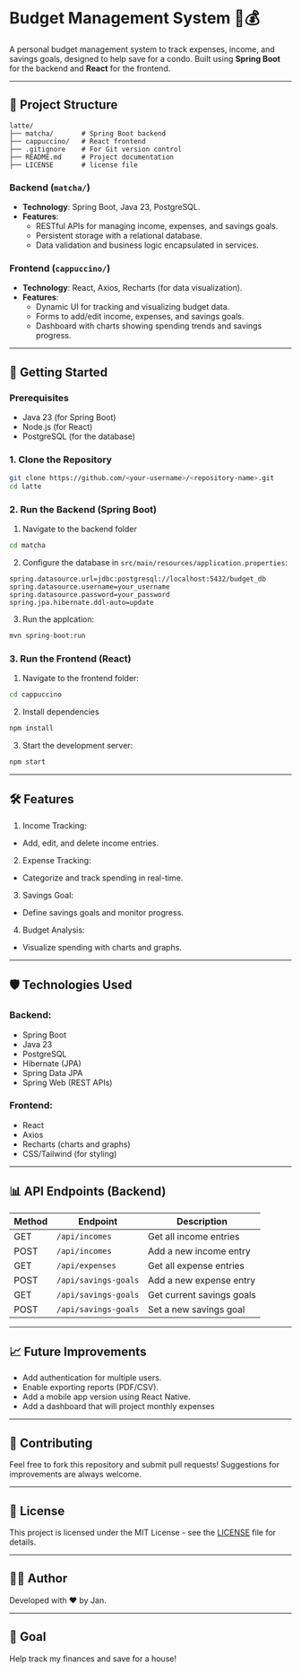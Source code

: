 # Budget Management System 🏡💰

A personal budget management system to track expenses, income, and savings goals, designed to help save for a condo. Built using **Spring Boot** for the backend and **React** for the frontend.

---

## 📂 Project Structure
```console
latte/
├── matcha/       # Spring Boot backend
├── cappuccino/   # React frontend
├── .gitignore    # For Git version control
├── README.md     # Project documentation
├── LICENSE       # license file
```


### Backend (`matcha/`)
- **Technology**: Spring Boot, Java 23, PostgreSQL.
- **Features**:
    - RESTful APIs for managing income, expenses, and savings goals.
    - Persistent storage with a relational database.
    - Data validation and business logic encapsulated in services.

### Frontend (`cappuccino/`)
- **Technology**: React, Axios, Recharts (for data visualization).
- **Features**:
    - Dynamic UI for tracking and visualizing budget data.
    - Forms to add/edit income, expenses, and savings goals.
    - Dashboard with charts showing spending trends and savings progress.

---

## 🚀 Getting Started

### Prerequisites
- Java 23 (for Spring Boot)
- Node.js (for React)
- PostgreSQL (for the database)

### 1. Clone the Repository
```bash
git clone https://github.com/<your-username>/<repository-name>.git
cd latte
```

### 2. Run the Backend (Spring Boot)
1. Navigate to the backend folder
```bash
cd matcha
```

2. Configure the database in `src/main/resources/application.properties`:
```properties
spring.datasource.url=jdbc:postgresql://localhost:5432/budget_db
spring.datasource.username=your_username
spring.datasource.password=your_password
spring.jpa.hibernate.ddl-auto=update
```

3. Run the applcation:

```bash
mvn spring-boot:run
```

### 3. Run the Frontend (React)

1. Navigate to the frontend folder:
```bash
cd cappuccino
```
2. Install dependencies
```bash
npm install
```
3. Start the development server:
```bash
npm start
```

----
## 🛠️ Features
1. Income Tracking:
- Add, edit, and delete income entries.
2. Expense Tracking:
- Categorize and track spending in real-time.
3. Savings Goal:
- Define savings goals and monitor progress.
4. Budget Analysis:
- Visualize spending with charts and graphs.

---

## 🛡️ Technologies Used
### Backend:
- Spring Boot
- Java 23
- PostgreSQL
- Hibernate (JPA)
- Spring Data JPA
- Spring Web (REST APIs)

### Frontend:
- React
- Axios
- Recharts (charts and graphs)
- CSS/Tailwind (for styling)

----

## 📊 API Endpoints (Backend)

| Method |Endpoint | Description |
|---|-|-|
|GET|`/api/incomes`|Get all income entries|
|POST|`/api/incomes`|Add a new income entry|
GET|`/api/expenses`|Get all expense entries|
POST|`/api/savings-goals`|Add a new expense entry|
GET|`/api/savings-goals`|Get current savings goals|
POST|`/api/savings-goals`|Set a new savings goal|

----
## 📈 Future Improvements
- Add authentication for multiple users.
- Enable exporting reports (PDF/CSV).
- Add a mobile app version using React Native.
- Add a dashboard that will project monthly expenses

----
## 🤝 Contributing
Feel free to fork this repository and submit pull requests! Suggestions for improvements are always welcome.

----
## 📄 License
This project is licensed under the MIT License - see the [LICENSE](../latte/LICENSE) file for details.

----
## 🙋‍♀️ Author
Developed with ❤️ by Jan.

----
## 🎯 Goal
Help track my finances and save for a house!
